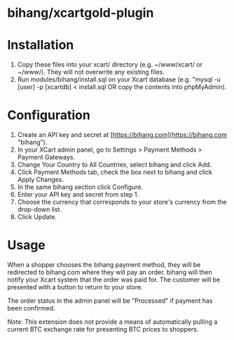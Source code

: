bihang/xcartgold-plugin
=======================

# Installation

1. Copy these files into your xcart/ directory (e.g. ~/www/xcart/ or ~/www/).  They will not overwrite any existing files.
2. Run modules/bihang/install.sql on your Xcart database (e.g. "mysql -u [user] -p [xcartdb] < install.sql OR copy the contents into phpMyAdmin).

# Configuration

1. Create an API key and secret at [https://bihang.com](https://bihang.com "bihang").
2. In your XCart admin panel, go to Settings > Payment Methods > Payment Gateways.
3. Change Your Country to All Countries, select bihang and click Add.
4. Click Payment Methods tab, check the box next to bihang and click Apply Changes.
5. In the same bihang section click Configure. 
6. Enter your API key and secret from step 1.
7. Choose the currency that corresponds to your store's currency from the drop-down list.
8. Click Update.


# Usage

When a shopper chooses the bihang payment method, they will be redirected to bihang.com where they will pay an order.  bihang will then notify your Xcart system that the order was paid for.  The customer will be presented with a button to return to your store.  

The order status in the admin panel will be "Processed" if payment has been confirmed. 

Note: This extension does not provide a means of automatically pulling a current BTC exchange rate for presenting BTC prices to shoppers.
